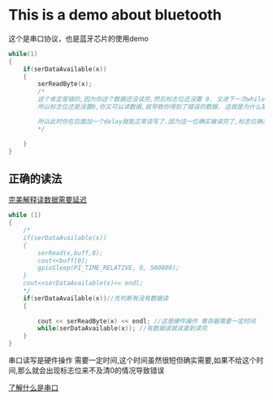 # This is a demo about bluetooth

这个是串口协议，也是蓝牙芯片的使用demo

~~~c++
while(1)
{
    if(serDataAvailable(x))
    {
        serReadByte(x);
        /*
        这个肯定是错的,因为你这个数据还没读完,然后标志位还没置 0. 又进下一次while循环,因为其实上次没读完
        所以标志位还是没置0,你又可以读数据,就导致你得到了错误的数据. 这就是为什么第二次的数据总是很大,因为高位移到前面去了.

        所以此时你在后面加一个delay就能正常读写了.因为这一位确实被读完了,标志位确实被置0了.
        */

    }
}
~~~

## 正确的读法

[完美解释读数据需要延迟](https://blog.csdn.net/zouxin_88/article/details/109724688)

~~~c++
while (1)
{
    /*
    if(serDataAvailable(x))
    {
        serRead(x,buff,8);
        cout<<buff[0];
        gpioSleep(PI_TIME_RELATIVE, 0, 500000);
    }
    cout<<serDataAvailable(x)<< endl;
    */
    if(serDataAvailable(x))//先判断有没有数据读
    {
        
        cout << serReadByte(x) << endl; //这是硬件操作 寄存器需要一定时间
        while(serDataAvailable(x)); //有数据读就读直到读完 
    }
}

~~~

串口读写是硬件操作 需要一定时间,这个时间虽然很短但确实需要,如果不给这个时间,那么就会出现标志位来不及清0的情况导致错误

[了解什么是串口](https://blog.csdn.net/github_38148039/article/details/106167252)
